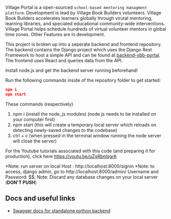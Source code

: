 Village Portal is a open-sourced ``school-based mentoring managment platform``. Development is lead by Village Book Builders volunteers. Village Book Builders accelerates learners globally through virutal mentoring, learning libraries, and specialed educational community-wide interventions. Village Portal helps schedule hundreds of virtual volunteer mentors in global time zones. Other Features are in development. 

This project is broken up into a seperate backend and frontend repository. The backend contains the Django project which uses the Django Rest Framework to host a simple API and can be found at [backend-vbb-portal](https://github.com/VilllageBookBuilders/backend-vbb-portal). The frontend uses React and queries data from the API.

Install node.js and get the backend server running beforehand!

Run the following commands inside of the repository folder to get started:

```json
npm i
npm start
```

These commands (respectively)

1. npm i (install the node_js modules) (node js needs to be installed on your computer first)
2. npm start (this will create a temporary local server which reloads on detecting newly-saved changes to the codebase)
3. ctrl + c (when pressed in the terminal window running the node server will close the server)

For the Youtube tutorials associated with this code (and preparing it for production), click here https://youtu.be/uZgRbnIsgrA

*Note: run server on local Host : http://localhost:8000/signin
*Note: to access, django admin, go to http://localhost:8000/admin/
Username and Password: \$\$;
Note: Discard any database changes on your local server (**DON'T PUSH**)

## Docs and useful links

* [Swagger docs for standalone python backend ](https://vbb-backend.herokuapp.com/swagger/)
